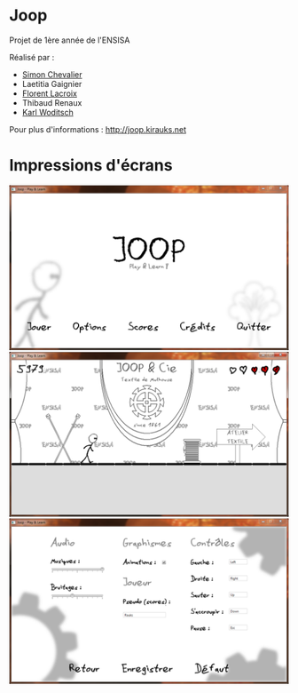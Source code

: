 Joop
====

Projet de 1ère année de l'ENSISA

Réalisé par :
* [Simon Chevalier](https://github.com/astazou)
* Laetitia Gaignier
* [Florent Lacroix](https://github.com/Dahwar)
* Thibaud Renaux
* [Karl Woditsch](https://github.com/Rauks)

Pour plus d'informations : http://joop.kirauks.net

Impressions d'écrans
====================

![Menu principal](sample-menu.png)
![En jeu](sample-play.png)
![Options](sample-options.png)
